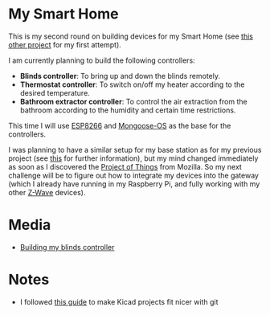 # My Smart Home

This is my second round on building devices for my Smart Home (see [this other project](https://github.com/chris-zen/energy-monitoring) for my first attempt).

I am currently planning to build the following controllers:
- **Blinds controller**: To bring up and down the blinds remotely.
- **Thermostat controller**: To switch on/off my heater according to the desired temperature.
- **Bathroom extractor controller**: To control the air extraction from the bathroom according to the humidity and certain time restrictions.

This time I will use [ESP8266](https://www.espressif.com/en/products/hardware/esp8266ex/overview) and [Mongoose-OS](https://mongoose-os.com/) as the base for the controllers.

I was planning to have a similar setup for my base station as for my previous project (see [this](https://github.com/chris-zen/energy-monitoring/wiki/Base-station) for further information), but my mind changed immediately as soon as I discovered the [Project of Things](https://iot.mozilla.org/) from Mozilla. So my next challenge will be to figure out how to integrate my devices into the gateway (which I already have running in my Raspberry Pi, and fully working with my other [Z-Wave](http://www.z-wave.com/learn) devices).

# Media

- [Building my blinds controller](https://photos.app.goo.gl/Czdh2BhWPQBsjujQ9)

# Notes

- I followed [this guide](https://jnavila.github.io/plotkicadsch/) to make Kicad projects fit nicer with git
